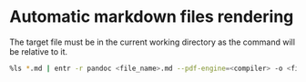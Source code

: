 # Automatic markdown files rendering

The target file must be in the current working directory as the command will be relative to it.

```bash
%ls *.md | entr -r pandoc <file_name>.md --pdf-engine=<compiler> -o <file_name>.<output_file_extension> 
```
